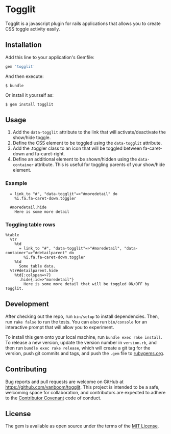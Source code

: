 # Togglit

Togglit is a javascript plugin for rails applications that allows you to create
CSS toggle activity easily.


## Installation

Add this line to your application's Gemfile:

```ruby
gem 'togglit'
```

And then execute:

    $ bundle

Or install it yourself as:

    $ gem install togglit

## Usage
1. Add the `data-togglit` attribute to the link that will activate/deactivate the show/hide toggle.
2. Define the CSS element to be toggled using the `data-togglit` attribute.
3. Add the .toggler class to an icon that will be toggled between fa-caret-down and fa-caret-right.
4. Define an additional element to be shown/hidden using the `data-container` attribute.  This is useful for toggling <tr> parents of your show/hide element.

### Example
```haml
  = link_to "#", "data-togglit"=>"#moredetail" do
    %i.fa.fa-caret-down.toggler

  #moredetail.hide
    Here is some more detail
```

### Toggling table rows
```haml
%table
  %tr
    %td
      = link_to "#", "data-togglit"=>"#moredetail", "data-container"=>"#detailparent" do
        %i.fa.fa-caret-down.toggler
    %td
      Some table data.
  %tr#detailparent.hide
    %td{:colspan=>7}
      .hide{:id=>"moredetail"}
        Here is some more detail that will be toggled ON/OFF by Togglit.
```

## Development

After checking out the repo, run `bin/setup` to install dependencies. Then, run `rake false` to run the tests. You can also run `bin/console` for an interactive prompt that will allow you to experiment.

To install this gem onto your local machine, run `bundle exec rake install`. To release a new version, update the version number in `version.rb`, and then run `bundle exec rake release`, which will create a git tag for the version, push git commits and tags, and push the `.gem` file to [rubygems.org](https://rubygems.org).

## Contributing

Bug reports and pull requests are welcome on GitHub at https://github.com/vanboom/togglit. This project is intended to be a safe, welcoming space for collaboration, and contributors are expected to adhere to the [Contributor Covenant](contributor-covenant.org) code of conduct.


## License

The gem is available as open source under the terms of the [MIT License](http://opensource.org/licenses/MIT).
